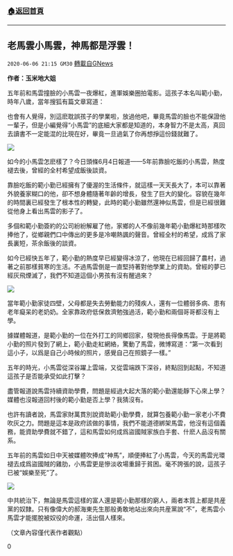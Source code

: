 ###  [:house:返回首頁](https://github.com/ourhimalayas/txt)
---

## 老馬雲小馬雲，神馬都是浮雲！
`2020-06-06 21:15 GM30` [轉載自GNews](https://gnews.org/zh-hant/225063/)

**作者：玉米地大姐**

五年前和馬雲撞臉的小馬雲一夜爆紅，進軍娛樂圈拍電影。這孩子本名叫範小勤，時年八歲，當年搜狐有篇文章寫道：

也會有人覺得，別這麽耽誤孩子的學業啦，放過他吧，畢竟馬雲的臉也不能保證他一輩子，但是小編覺得“小馬雲”的底細大家都是知道的，本身智力不是太高，真回去讀書不一定能混的比現在好，畢竟一旦過氣了你再想掙這份錢就難了。

![](https://s3.amazonaws.com/gnews-media-offload/wp-content/uploads/2020/06/06210703/2-42.jpg)

如今的小馬雲怎麽樣了？今日頭條6月4日報道——5年前靠臉吃飯的小馬雲，熱度褪去後，曾經的全村希望成飯後談資。

靠臉吃飯的範小勤已經擁有了優渥的生活條件，就這樣一天天長大了，本可以靠著外貌養家糊口的他，卻不想身體隨著年齡的增長，發生了巨大的變化。容貌在幾年的時間裏已經發生了根本性的轉變，此時的範小勤雖然還神似馬雲，但是已經很難從他身上看出馬雲的影子了。

多個和範小勤簽約的公司紛紛解雇了他，家鄉的人不像前幾年範小勤爆紅時那樣吹捧他了，從鄉親們口中傳出的更多是冷嘲熱諷的聲音。曾經全村的希望，成爲了家長裏短，茶余飯後的談資。

如今已經快五年了，範小勤的熱度早已經變得冰涼了，他現在已經回歸了農村，過著之前那樣貧寒的生活。不過馬雲倒是一直堅持著對他學業上的資助。曾經的夢已經灰飛煙滅了，我們不知道這個小男孩有沒有醒過來？

![](https://s3.amazonaws.com/gnews-media-offload/wp-content/uploads/2020/06/06210748/3-21.jpg)

當年範小勤家徒四壁，父母都是失去勞動能力的殘疾人，還有一位體弱多病、患有老年癡呆的老奶奶。全家靠政府低保救濟勉強過活，範小勤和兩個哥哥都沒有上學。

據媒體報道，是範小勤的一位在外打工的同鄉回家，發現他長得像馬雲。于是將範小勤的照片發到了網上，範小勤走紅網絡，驚動了馬雲，微博寫道：“第一次看到這小子，以爲是自己小時候的照片，感覺自己在照鏡子一樣。”

五年的時光，小馬雲從深谷躍上雲端，又從雲端跌下深谷，終點回到起點，不知道這孩子是否能承受如此打擊？

盡管報道說馬雲持續資助學費，問題是經過大起大落的範小勤還能靜下心來上學？媒體也沒報道回村後的範小勤是否上學？我猜沒有。

也許有讀者說，馬雲家財萬貫別說資助範小勤學費，就算包養範小勤一家老小不費吹灰之力。問題是這本是政府該做的事情，我們不能道德綁架馬雲，他沒有這個義務，能資助學費就不錯了，這和馬雲如何成爲盜國賊家族白手套、什麽人品沒有關系。

五年前的馬雲如日中天被媒體吹捧成“神馬”，順便捧紅了小馬雲，今天的馬雲光環褪去成爲盜國賊的雞肋，小馬雲更是慘淡收場重歸于貧困。毫不誇張的說，這孩子已被“娛樂至死”了。

![](https://s3.amazonaws.com/gnews-media-offload/wp-content/uploads/2020/06/06210851/4-18.png)

中共統治下，無論是馬雲這樣的富人還是範小勤那樣的窮人，兩者本質上都是共産黨的奴隸。只有像偉大的郝海東先生那般勇敢地站出來向共産黨說“不”，老馬雲小馬雲才能擺脫被奴役的命運，活出個人樣來。

（文章內容僅代表作者觀點）

0
